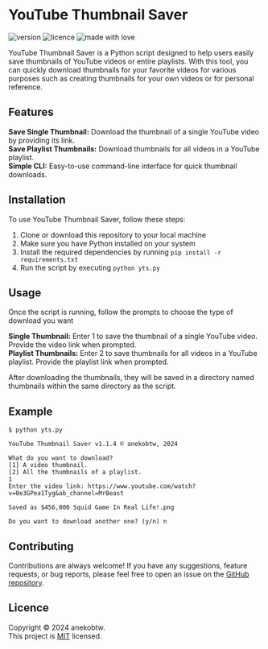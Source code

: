 # YouTube Thumbnail Saver
![version](https://img.shields.io/badge/Project_version-v1.1.4-blue)
![licence](https://img.shields.io/badge/License-MIT-green)
![made with love](https://img.shields.io/badge/Made_with-Love-red)

YouTube Thumbnail Saver is a Python script designed to help users easily save thumbnails of YouTube videos or entire playlists. With this tool, you can quickly download thumbnails for your favorite videos for various purposes such as creating thumbnails for your own videos or for personal reference.

## Features
**Save Single Thumbnail:** Download the thumbnail of a single YouTube video by providing its link.\
**Save Playlist Thumbnails:** Download thumbnails for all videos in a YouTube playlist.\
**Simple CLI:** Easy-to-use command-line interface for quick thumbnail downloads.

## Installation
To use YouTube Thumbnail Saver, follow these steps:

1. Clone or download this repository to your local machine
2. Make sure you have Python installed on your system
3. Install the required dependencies by running `pip install -r requirements.txt`
4. Run the script by executing `python yts.py`

## Usage
Once the script is running, follow the prompts to choose the type of download you want

**Single Thumbnail:** Enter 1 to save the thumbnail of a single YouTube video. Provide the video link when prompted.\
**Playlist Thumbnails:** Enter 2 to save thumbnails for all videos in a YouTube playlist. Provide the playlist link when prompted.

After downloading the thumbnails, they will be saved in a directory named thumbnails within the same directory as the script.


## Example
```
$ python yts.py

YouTube Thumbnail Saver v1.1.4 © anekobtw, 2024

What do you want to download?
[1] A video thumbnail.
[2] All the thumbnails of a playlist.
1
Enter the video link: https://www.youtube.com/watch?v=0e3GPea1Tyg&ab_channel=MrBeast

Saved as $456,000 Squid Game In Real Life!.png

Do you want to download another one? (y/n) n
```


## Contributing
Contributions are always welcome! If you have any suggestions, feature requests, or bug reports, please feel free to open an issue on the [GitHub repository](https://github.com/anekobtw/youtube-thumbnail-saver).

## Licence
Copyright © 2024 anekobtw.\
This project is [MIT](https://github.com/anekobtw/youtube-thumbnail-saver/blob/main/LICENSE) licensed.
